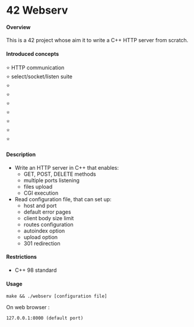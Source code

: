 # 42 Webserv

#### Overview
This is a 42 project whose aim it to write a C++ HTTP server from scratch.
#### Introduced concepts
⭐ HTTP communication   
⭐ select/socket/listen suite  
⭐   
⭐   
⭐   
⭐   
⭐   
⭐   
⭐   
#### Description
- Write an HTTP server in C++ that enables:
    - GET, POST, DELETE methods
    - multiple ports listening
    - files upload
    - CGI execution
- Read configuration file, that can set up:
    - host and port
    - default error pages
    - client body size limit
    - routes configuration
    - autoindex option
    - upload option
    - 301 redirection
#### Restrictions
- C++ 98 standard
#### Usage
    make && ./webserv [configuration file]
On web browser :  

    127.0.0.1:8000 (default port)
